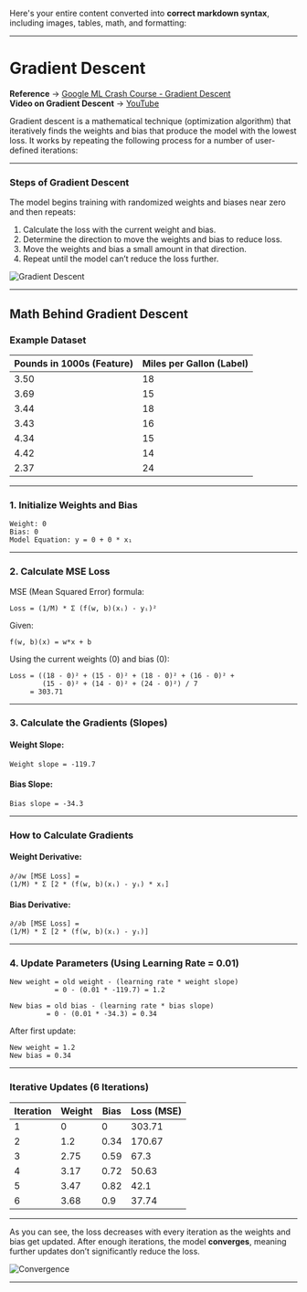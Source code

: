 Here's your entire content converted into **correct markdown syntax**, including images, tables, math, and formatting:

---

# Gradient Descent

**Reference** → [Google ML Crash Course - Gradient Descent](https://developers.google.com/machine-learning/crash-course/linear-regression/gradient-descent)  
**Video on Gradient Descent** → [YouTube](https://www.youtube.com/watch?v=QoK1nNAURw4)

Gradient descent is a mathematical technique (optimization algorithm) that iteratively finds the weights and bias that produce the model with the lowest loss. It works by repeating the following process for a number of user-defined iterations:

---

### Steps of Gradient Descent

The model begins training with randomized weights and biases near zero and then repeats:

1. Calculate the loss with the current weight and bias.
2. Determine the direction to move the weights and bias to reduce loss.
3. Move the weights and bias a small amount in that direction.
4. Repeat until the model can’t reduce the loss further.

![Gradient Descent](https://developers.google.com/static/machine-learning/crash-course/linear-regression/images/gradient-descent.png)

---

## Math Behind Gradient Descent

### Example Dataset

| Pounds in 1000s (Feature) | Miles per Gallon (Label) |
|---------------------------|---------------------------|
| 3.50                      | 18                        |
| 3.69                      | 15                        |
| 3.44                      | 18                        |
| 3.43                      | 16                        |
| 4.34                      | 15                        |
| 4.42                      | 14                        |
| 2.37                      | 24                        |

---

### 1. Initialize Weights and Bias

```
Weight: 0
Bias: 0
Model Equation: y = 0 + 0 * x₁
```

---

### 2. Calculate MSE Loss

MSE (Mean Squared Error) formula:

```
Loss = (1/M) * Σ (f(w, b)(xᵢ) - yᵢ)²
```

Given:
```
f(w, b)(x) = w*x + b
```

Using the current weights (0) and bias (0):

```
Loss = ((18 - 0)² + (15 - 0)² + (18 - 0)² + (16 - 0)² + 
        (15 - 0)² + (14 - 0)² + (24 - 0)²) / 7
     = 303.71
```

---

### 3. Calculate the Gradients (Slopes)

#### Weight Slope:
```
Weight slope = -119.7
```

#### Bias Slope:
```
Bias slope = -34.3
```

---

### How to Calculate Gradients

#### Weight Derivative:

```
∂/∂w [MSE Loss] =
(1/M) * Σ [2 * (f(w, b)(xᵢ) - yᵢ) * xᵢ]
```

#### Bias Derivative:

```
∂/∂b [MSE Loss] =
(1/M) * Σ [2 * (f(w, b)(xᵢ) - yᵢ)]
```

---

### 4. Update Parameters (Using Learning Rate = 0.01)

```
New weight = old weight - (learning rate * weight slope)
           = 0 - (0.01 * -119.7) = 1.2

New bias = old bias - (learning rate * bias slope)
         = 0 - (0.01 * -34.3) = 0.34
```

After first update:
```
New weight = 1.2
New bias = 0.34
```

---

### Iterative Updates (6 Iterations)

| Iteration | Weight | Bias | Loss (MSE) |
|-----------|--------|------|-------------|
| 1         | 0      | 0    | 303.71      |
| 2         | 1.2    | 0.34 | 170.67      |
| 3         | 2.75   | 0.59 | 67.3        |
| 4         | 3.17   | 0.72 | 50.63       |
| 5         | 3.47   | 0.82 | 42.1        |
| 6         | 3.68   | 0.9  | 37.74       |

---

As you can see, the loss decreases with every iteration as the weights and bias get updated. After enough iterations, the model **converges**, meaning further updates don’t significantly reduce the loss.

![Convergence](https://developers.google.com/static/machine-learning/crash-course/linear-regression/images/convergence.png)

---
